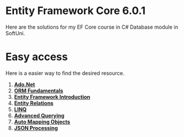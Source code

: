 # Entity Framework Core 6.0.1
Here are the solutions for my EF Core course in C# Database module in SoftUni.

# Easy access
Here is a easier way to find the desired resource.
1. [**Ado.Net**](https://github.com/StanchosCodes/SoftUni-Entity-Framework-Core/tree/main/AdoNet)
2. [**ORM Fundamentals**](https://github.com/StanchosCodes/SoftUni-Entity-Framework-Core/tree/main/ORM%20Fundamentals)
3. [**Entity Framework Introduction**](https://github.com/StanchosCodes/SoftUni-Entity-Framework-Core/tree/main/EntityFrameworkIntroduction)
4. [**Entity Relations**](https://github.com/StanchosCodes/SoftUni-Entity-Framework-Core/tree/main/EntityRelations)
5. [**LINQ**](https://github.com/StanchosCodes/SoftUni-Entity-Framework-Core/tree/main/LINQ)
6. [**Advanced Querying**](https://github.com/StanchosCodes/SoftUni-Entity-Framework-Core/tree/main/AdvancedQuerying)
7. [**Auto Mapping Objects**](https://github.com/StanchosCodes/SoftUni-Entity-Framework-Core/tree/main/AutoMappingObjects)
8. [**JSON Processing**](https://github.com/StanchosCodes/SoftUni-Entity-Framework-Core/tree/main/JSONProcessing)
